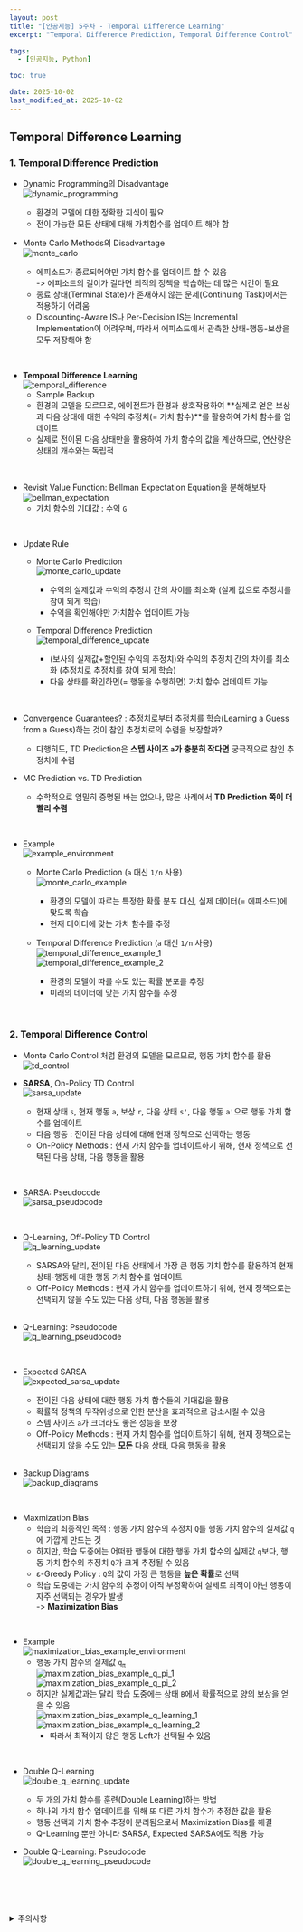 ```yaml
---
layout: post
title: "[인공지능] 5주차 - Temporal Difference Learning"
excerpt: "Temporal Difference Prediction, Temporal Difference Control"

tags:
  - [인공지능, Python]

toc: true

date: 2025-10-02
last_modified_at: 2025-10-02
---
```

## Temporal Difference Learning
### 1. Temporal Difference Prediction
- Dynamic Programming의 Disadvantage  
![dynamic_programming](TODO)  
  - 환경의 모델에 대한 정확한 지식이 필요
  - 전이 가능한 모든 상태에 대해 가치함수를 업데이트 해야 함

- Monte Carlo Methods의 Disadvantage  
![monte_carlo](TODO)  
  - 에피소드가 종료되어야만 가치 함수를 업데이트 할 수 있음  
  -> 에피소드의 길이가 길다면 최적의 정책을 학습하는 데 많은 시간이 필요
  - 종료 상태(Terminal State)가 존재하지 않는 문제(Continuing Task)에서는 적용하기 어려움
  - Discounting-Aware IS나 Per-Decision IS는 Incremental Implementation이 어려우며, 따라서 에피소드에서 관측한 상태-행동-보상을 모두 저장해야 함  

<br>

- **Temporal Difference Learning**  
![temporal_difference](TODO)
  - Sample Backup
  - 환경의 모델을 모르므로, 에이전트가 환경과 상호작용하여 **실제로 얻은 보상과 다음 상태에 대한 수익의 추정치(= 가치 함수)**를 활용하여 가치 함수를 업데이트
  - 실제로 전이된 다음 상태만을 활용하여 가치 함수의 값을 계산하므로, 연산량은 상태의 개수와는 독립적  

<br>

- Revisit Value Function: Bellman Expectation Equation을 분해해보자  
![bellman_expectation](TODO)
  - 가치 함수의 기대값 : 수익 `G`  

<br>

- Update Rule
  - Monte Carlo Prediction  
  ![monte_carlo_update](TODO)  
    - 수익의 실제값과 수익의 추정치 간의 차이를 최소화 (실제 값으로 추정치를 참이 되게 학습)
    - 수익을 확인해야만 가치함수 업데이트 가능

  - Temporal Difference Prediction  
  ![temporal_difference_update](TODO)  
    - (보사의 실제값+할인된 수익의 추정치)와 수익의 추정치 간의 차이를 최소화 (추정치로 추정치를 참이 되게 학습)
    - 다음 상태를 확인하면(= 행동을 수행하면) 가치 함수 업데이트 가능

<br>

- Convergence Guarantees? : 추정치로부터 추정치를 학습(Learning a Guess from a Guess)하는 것이 참인 추정치로의 수렴을 보장할까?  
  - 다행히도, TD Prediction은 **스텝 사이즈 `a`가 충분히 작다면** 궁극적으로 참인 추정치에 수렴

- MC Prediction vs. TD Prediction
  - 수학적으로 엄밀히 증명된 바는 없으나, 많은 사례에서 **TD Prediction 쪽이 더 빨리 수렴**  

<br>

- Example  
![example_environment](TODO)  
  - Monte Carlo Prediction (`a` 대신 `1/n` 사용)  
  ![monte_carlo_example](TODO)    
    - 환경의 모델이 따르는 특정한 확률 분포 대신, 실제 데이터(= 에피소드)에 맞도록 학습
    - 현재 데이터에 맞는 가치 함수를 추정

  - Temporal Difference Prediction (`a` 대신 `1/n` 사용)  
  ![temporal_difference_example_1](TODO)  
  ![temporal_difference_example_2](TODO)  
    - 환경의 모델이 따를 수도 있는 확률 분포를 추정
    - 미래의 데이터에 맞는 가치 함수를 추정

<br>

### 2. Temporal Difference Control
- Monte Carlo Control 처럼 환경의 모델을 모르므로, 행동 가치 함수를 활용  
![td_control](TODO)  

- **SARSA**, On-Policy TD Control  
![sarsa_update](TODO)
  - 현재 상태 `s`, 현재 행동 `a`, 보상 `r`, 다음 상태 `s'`, 다음 행동 `a'`으로 행동 가치 함수를 업데이트
  - 다음 행동 : 전이된 다음 상태에 대해 현재 정책으로 선택하는 행동
  - On-Policy Methods : 현재 가치 함수를 업데이트하기 위해, 현재 정책으로 선택된 다음 상태, 다음 행동을 활용  

<br>

- SARSA: Pseudocode  
![sarsa_pseudocode](TODO)  

<br>

- Q-Learning, Off-Policy TD Control  
![q_learning_update](TODO)
  - SARSA와 달리, 전이된 다음 상태에서 가장 큰 행동 가치 함수를 활용하여 현재 상태-행동에 대한 행동 가치 함수를 업데이트
  - Off-Policy Methods : 현재 가치 함수를 업데이트하기 위해, 현재 정책으로는 선택되지 않을 수도 있는 다음 상태, 다음 행동을 활용

  <br>

- Q-Learning: Pseudocode  
![q_learning_pseudocode](TODO)  

<br>

- Expected SARSA  
![expected_sarsa_update](TODO)
  - 전이된 다음 상태에 대한 행동 가치 함수들의 기대값을 활용
  - 확률적 정책의 무작위성으로 인한 분산을 효과적으로 감소시킬 수 있음
  - 스템 사이즈 `a`가 크더라도 좋은 성능을 보장  
  - Off-Policy Methods : 현재 가치 함수를 업데이트하기 위해, 현재 정책으로는 선택되지 않을 수도 있는 **모든** 다음 상태, 다음 행동을 활용  

  <br>

- Backup Diagrams  
![backup_diagrams](TODO)  

<br>

- Maxmization Bias
  - 학습의 최종적인 목적 : 행동 가치 함수의 추정치 `Q`를 행동 가치 함수의 실제값 `q`에 가깝게 만드는 것
  - 하지만, 학습 도중에는 어떠한 행동에 대한 행동 가치 함수의 실제값 `q`보다, 행동 가치 함수의 추정치 `Q`가 크게 추정될 수 있음  
  - ε-Greedy Policy : `Q`의 값이 가장 큰 행동을 **높은 확률**로 선택
  - 학습 도중에는 가치 함수의 추정이 아직 부정확하여 실제로 최적이 아닌 행동이 자주 선택되는 경우가 발생  
  -> **Maximization Bias**  

<br>

- Example  
![maximization_bias_example_environment](TODO)  
  - 행동 가치 함수의 실제값 `q`<sub>`π`</sub>  
  ![maximization_bias_example_q_pi_1](TODO)  
  ![maximization_bias_example_q_pi_2](TODO)  
  - 하지만 실제값과는 달리 학습 도중에는 상태 `B`에서 확률적으로 양의 보상을 얻을 수 있음  
  ![maximization_bias_example_q_learning_1](TODO)  
  ![maximization_bias_example_q_learning_2](TODO)  
    - 따라서 최적이지 않은 행동 Left가 선택될 수 있음  

<br>

- Double Q-Learning  
![double_q_learning_update](TODO)  
  - 두 개의 가치 함수를 훈련(Double Learning)하는 방법
  - 하나의 가치 함수 업데이트를 위해 또 다른 가치 함수가 추정한 값을 활용
  - 행동 선택과 가치 함수 추정이 분리됨으로써 Maximization Bias를 해결
  - Q-Learning 뿐만 아니라 SARSA, Expected SARSA에도 적용 가능  

- Double Q-Learning: Pseudocode  
![double_q_learning_pseudocode](TODO)  

<br>
<br>
<br>
<br>
<details>
<summary>주의사항</summary>
<div markdown=   "1">

이 포스팅은 강원대학교 최우혁 교수님의 인공지능 수업을 들으며 내용을 정리 한 것입니다.  
수업 내용에 대한 저작권은 교수님께 있으니,  
다른 곳으로의 무분별한 내용 복사를 자제해 주세요.

</div>
</details> 